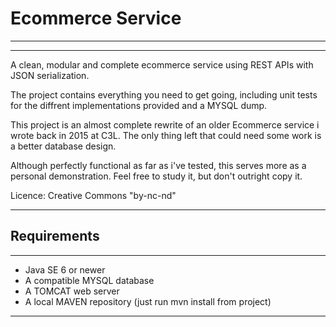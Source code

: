 # Ecommerce Service
------------
----------
A clean, modular and complete ecommerce service using REST APIs with JSON serialization.

The project contains everything you need to get going, including unit tests for the diffrent implementations provided and a MYSQL dump.

This project is an almost complete rewrite of an older Ecommerce service i wrote back in 2015 at C3L. The only thing left that could need some work is a better database design.

Although perfectly functional as far as i've tested, this serves more as a personal demonstration. Feel free to study it, but don't outright copy it.

Licence: Creative Commons "by-nc-nd"

----------
Requirements
------------
----------
 - Java SE 6 or newer
 - A compatible MYSQL database
 - A TOMCAT web server
 - A local MAVEN repository (just run mvn install from project)

----------
